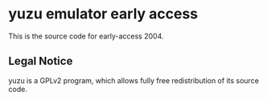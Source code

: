 yuzu emulator early access
=============

This is the source code for early-access 2004.

## Legal Notice

yuzu is a GPLv2 program, which allows fully free redistribution of its source code.